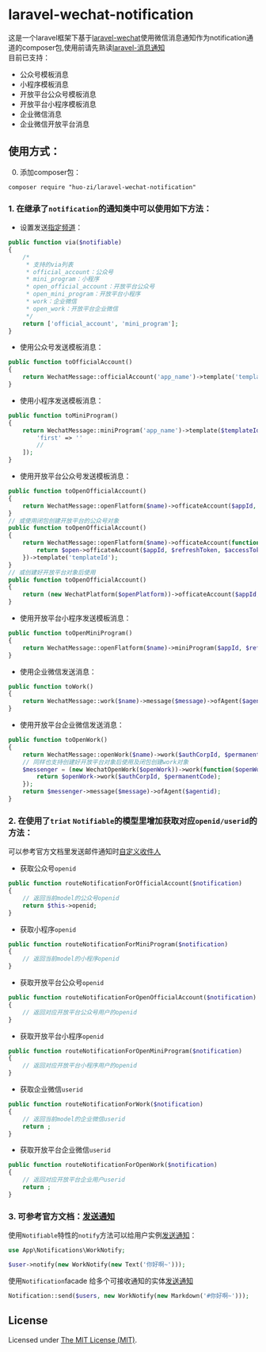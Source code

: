 # laravel-wechat-notification
这是一个laravel框架下基于[laravel-wechat](https://github.com/overtrue/laravel-wechat)使用微信消息通知作为notification通道的composer包,使用前请先熟读[laravel-消息通知](https://learnku.com/docs/laravel/8.x/notifications/9396)  
目前已支持：  
* 公众号模板消息
* 小程序模板消息
* 开放平台公众号模板消息
* 开放平台小程序模板消息
* 企业微信消息
* 企业微信开放平台消息

## 使用方式： ###

0. 添加composer包：

```
composer require "huo-zi/laravel-wechat-notification"
```

### 1. 在继承了`notification`的通知类中可以使用如下方法：

* 设置发送[指定频道](https://learnku.com/docs/laravel/8.x/notifications/9396#490165)：

```php
public function via($notifiable)
{
    /*
     * 支持的via列表
     * official_account：公众号
     * mini_program：小程序
     * open_official_account：开放平台公众号
     * open_mini_program：开放平台小程序
     * work：企业微信
     * open_work：开放平台企业微信
     */
    return ['official_account', 'mini_program'];
}
```

* 使用公众号发送模板消息：

```php
public function toOfficialAccount()
{
    return WechatMessage::officialAccount('app_name')->template('templateId')->url($url)->data(['fisrt'=>'...']);
}
```

* 使用小程序发送模板消息：

```php
public function toMiniProgram()
{
    return WechatMessage::miniProgram('app_name')->template($templateId)->formId($formId)->data([
        'first' => ''
        //
    ]);
}
```

* 使用开放平台公众号发送模板消息：

```php
public function toOpenOfficialAccount()
{
    return WechatMessage::openFlatform($name)->officateAccount($appId, $refreshToken, $accessToken)->template('templateId');
}
// 或使用闭包创建开放平台的公众号对象
public function toOpenOfficialAccount()
{
    return WechatMessage::openFlatform($name)->officateAccount(function ($open) {
        return $open->officateAccount($appId, $refreshToken, $accessToken);
    })->template('templateId');
}
// 或创建好开放平台对象后使用
public function toOpenOfficialAccount()
{
    return (new WechatPlatform($openPlatform))->officateAccount($appId, $refreshToken, $accessToken)->template($templateId);
}
```

* 使用开放平台小程序发送模板消息：

```php
public function toOpenMiniProgram()
{
    return WechatMessage::openFlatform($name)->miniProgram($appId, $refreshToken, $accessToken)->template($templateId);
}
```

* 使用企业微信发送消息：

```php
public function toWork()
{
    return WechatMessage::work($name)->message($message)->ofAgent($agentId);
}
```

* 使用开放平台企业微信发送消息：

```php
public function toOpenWork()
{
    return WechatMessage::openWork($name)->work($authCorpId, $permanentCode)->message($message)->ofAgent($agentId);
    // 同样也支持创建好开放平台对象后使用及闭包创建work对象
    $messenger = (new WechatOpenWork($openWork))->work(function($openWork) {
        return $openWork->work($authCorpId, $permanentCode);
    });
    return $messenger->message($message)->ofAgent($agentid);
}
```

### 2. 在使用了`triat` `Notifiable`的模型里增加获取对应`openid/userid`的方法：

可以参考官方文档里发送邮件通知时[自定义收件人](https://learnku.com/docs/laravel/8.x/notifications/9396#ac905f)

* 获取公众号`openid`

```php
public function routeNotificationForOfficialAccount($notification)
{
    // 返回当前model的公众号openid
    return $this->openid;
}
```

* 获取小程序`openid`

```php
public function routeNotificationForMiniProgram($notification)
{
    // 返回当前model的小程序openid
}
```

* 获取开放平台公众号`openid`

```php
public function routeNotificationForOpenOfficialAccount($notification)
{
    // 返回对应开放平台公众号用户的openid
}
```

* 获取开放平台小程序`openid`

```php
public function routeNotificationForOpenMiniProgram($notification)
{
    // 返回对应开放平台小程序用户的openid
}
```

* 获取企业微信`userid`

```php
public function routeNotificationForWork($notification)
{
    // 返回当前model的企业微信userid
    return ;
}
```

* 获取开放平台企业微信`userid`

```php
public function routeNotificationForOpenWork($notification)
{
    // 返回对应开放平台企业用户userid
    return ;
}
```
### 3. 可参考官方文档：[发送通知](https://learnku.com/docs/laravel/8.x/notifications/9396#fd6d4c)

使用`Notifiable`特性的`notify`方法可以给用户实例[发送通知](https://learnku.com/docs/laravel/8.x/notifications/9396#37688f)：

```php
use App\Notifications\WorkNotify;

$user->notify(new WorkNotify(new Text('你好啊~')));
```

使用`Notification`facade 给多个可接收通知的实体[发送通知](https://learnku.com/docs/laravel/8.x/notifications/9396#dc8524)

```php
Notification::send($users, new WorkNotify(new Markdown('#你好啊~')));
```

License
------------
Licensed under [The MIT License (MIT)](LICENSE).
